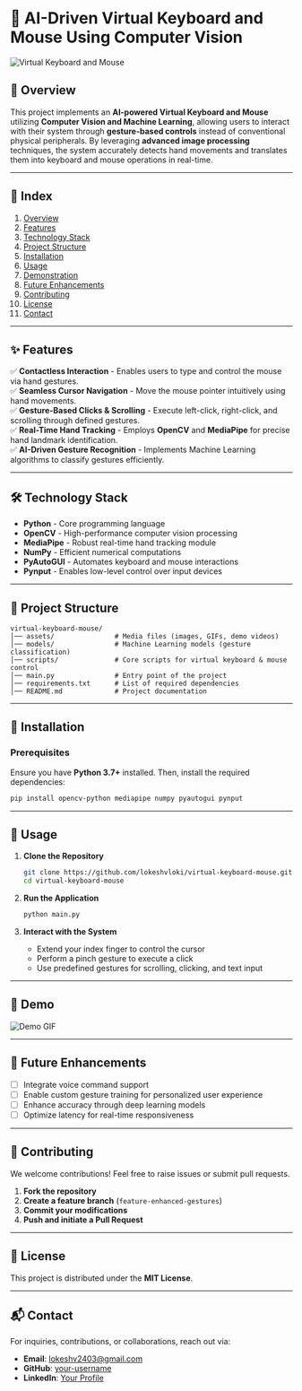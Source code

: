 # 🚀 AI-Driven Virtual Keyboard and Mouse Using Computer Vision

![Virtual Keyboard and Mouse](https://your-image-url.com)

## 📌 Overview

This project implements an **AI-powered Virtual Keyboard and Mouse** utilizing **Computer Vision and Machine Learning**, allowing users to interact with their system through **gesture-based controls** instead of conventional physical peripherals. By leveraging **advanced image processing** techniques, the system accurately detects hand movements and translates them into keyboard and mouse operations in real-time.

---

## 📖 Index
1. [Overview](#-overview)
2. [Features](#-features)
3. [Technology Stack](#-technology-stack)
4. [Project Structure](#-project-structure)
5. [Installation](#-installation)
6. [Usage](#-usage)
7. [Demonstration](#-demo)
8. [Future Enhancements](#-future-enhancements)
9. [Contributing](#-contributing)
10. [License](#-license)
11. [Contact](#-contact)

---

## ✨ Features

✅ **Contactless Interaction** - Enables users to type and control the mouse via hand gestures.  
✅ **Seamless Cursor Navigation** - Move the mouse pointer intuitively using hand movements.  
✅ **Gesture-Based Clicks & Scrolling** - Execute left-click, right-click, and scrolling through defined gestures.  
✅ **Real-Time Hand Tracking** - Employs **OpenCV** and **MediaPipe** for precise hand landmark identification.  
✅ **AI-Driven Gesture Recognition** - Implements Machine Learning algorithms to classify gestures efficiently.  

---

## 🛠️ Technology Stack

- **Python** - Core programming language
- **OpenCV** - High-performance computer vision processing
- **MediaPipe** - Robust real-time hand tracking module
- **NumPy** - Efficient numerical computations
- **PyAutoGUI** - Automates keyboard and mouse interactions
- **Pynput** - Enables low-level control over input devices

---

## 📂 Project Structure

```
virtual-keyboard-mouse/
│── assets/               # Media files (images, GIFs, demo videos)
│── models/               # Machine Learning models (gesture classification)
│── scripts/              # Core scripts for virtual keyboard & mouse control
│── main.py               # Entry point of the project
│── requirements.txt      # List of required dependencies
│── README.md             # Project documentation
```

---

## 🔧 Installation

### Prerequisites
Ensure you have **Python 3.7+** installed. Then, install the required dependencies:

```bash
pip install opencv-python mediapipe numpy pyautogui pynput
```

---

## 🚀 Usage

1. **Clone the Repository**
   ```bash
   git clone https://github.com/lokeshvloki/virtual-keyboard-mouse.git
   cd virtual-keyboard-mouse
   ```

2. **Run the Application**
   ```bash
   python main.py
   ```

3. **Interact with the System**
   - Extend your index finger to control the cursor
   - Perform a pinch gesture to execute a click
   - Use predefined gestures for scrolling, clicking, and text input

---

## 📸 Demo

![Demo GIF](https://your-demo-url.com)

---

## 🚀 Future Enhancements

- [ ] Integrate voice command support
- [ ] Enable custom gesture training for personalized user experience
- [ ] Enhance accuracy through deep learning models
- [ ] Optimize latency for real-time responsiveness

---

## 🤝 Contributing

We welcome contributions! Feel free to raise issues or submit pull requests.

1. **Fork the repository**
2. **Create a feature branch** (`feature-enhanced-gestures`)
3. **Commit your modifications**
4. **Push and initiate a Pull Request**

---

## 📜 License

This project is distributed under the **MIT License**.

---

## 📬 Contact

For inquiries, contributions, or collaborations, reach out via:
- **Email**: lokeshv2403@gmail.com
- **GitHub**: [your-username](https://github.com/lokeshvloki)
- **LinkedIn**: [Your Profile]([https://linkedin.com/in/your-profile](https://linkedin.com/in/lokesh-v-13873a284))

